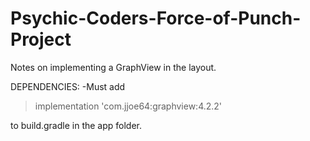 # Psychic-Coders-Force-of-Punch-Project
Notes on implementing a GraphView in the layout.

DEPENDENCIES:
-Must add 
> implementation 'com.jjoe64:graphview:4.2.2'

to build.gradle in the app folder.
